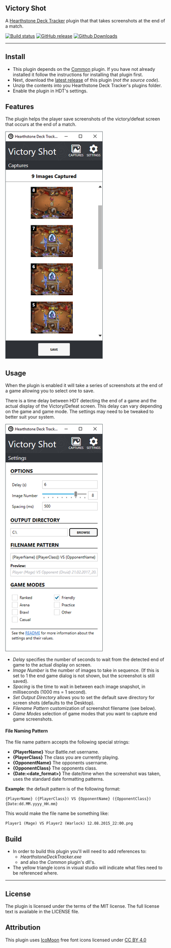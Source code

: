 ## Victory Shot

A [Hearthstone Deck Tracker](https://hsdecktracker.net/) plugin that that takes screenshots at the end of a match.

[![Build status](https://ci.appveyor.com/api/projects/status/lx2vrug90gnb6g4x?svg=true)](https://ci.appveyor.com/project/andburn/hdt-plugin-victoryshot)
[![GitHub release](https://img.shields.io/github/release/andburn/hdt-plugin-victoryshot.svg?maxAge=604800)](https://github.com/andburn/hdt-plugin-victoryshot/releases/latest)
[![Github Downloads](https://img.shields.io/github/downloads/andburn/hdt-plugin-victoryshot/latest/total.svg?maxAge=604800)](https://github.com/andburn/hdt-plugin-victoryshot/releases/latest)

---

## Install
- This plugin depends on the [Common](https://github.com/andburn/hdt-plugin-common) plugin. If you have not already installed it follow the instructions for installing that plugin first.
- Next, download the [latest release](https://github.com/andburn/hdt-plugin-victoryshot/releases/latest) of this plugin (*not the source code*).
- Unzip the contents into you Hearthstone Deck Tracker's plugins folder.
- Enable the plugin in HDT's settings.

## Features
The plugin helps the player save screenshots of the victory/defeat screen that occurs at the end of a match.

![captures](Docs/victory-shot-2.png)

## Usage
When the plugin is enabled it will take a series of screenshots at the end of a game allowing you to select one to save.

There is a time delay between HDT detecting the end of a game and the actual display of the Victory/Defeat screen. This delay can vary depending on the game and game mode. The settings may need to be tweaked to better suit your system.

![settings](Docs/victory-shot-1.png)

- *Delay* specifies the number of seconds to wait from the detected end of game to the actual display on screen.
- *Image Number* is the number of images to take in sequence. (If this is set to 1 the end game dialog is not shown, but the screenshot is still saved).
- *Spacing* is the time to wait in between each image snapshot, in milliseconds (1000 ms = 1 second).
- *Set Output Directory* allows you to set the default save directory for screen shots (defaults to the Desktop).
- *Filename Pattern* customization of screenshot filename (see below).
- *Game Modes* selection of game modes that you want to capture end game screenshots.

#### File Naming Pattern
The file name pattern accepts the following special strings:
- **{PlayerName}** Your Battle.net username.
- **{PlayerClass}** The class you are currently playing.
- **{OpponentName}** The opponents username.
- **{OpponentClass}** The opponents class.
- **{Date:<date_format>}** The date/time when the screenshot was taken, uses the standard date formatting patterns.

**Example**: the default pattern is of the following format:
```
{PlayerName} ({PlayerClass}) VS {OpponentName} ({OpponentClass}) {Date:dd.MM.yyyy_HH.mm}
```
This would make the file name be something like:
```
Player1 (Mage) VS Player2 (Warlock) 12.08.2015_22:00.png
```

## Build

- In order to build this plugin you'll will need to add references to:
  - *HearthstoneDeckTracker.exe*
  - and also the *Common* plugin's dll's.
- The yellow triangle icons in visual studio will indicate what files need to be referenced where.

---

## License
The plugin is licensed under the terms of the MIT license. The full license text is available in the LICENSE file.

## Attribution
This plugin uses [IcoMoon](https://icomoon.io/) free font icons licensed under [CC BY 4.0](https://creativecommons.org/licenses/by/4.0/)
